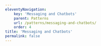 ```yaml
---
eleventyNavigation:
    key: 'Messaging and Chatbots'
    parent: Patterns
    url: /patterns/messaging-and-chatbots/
    order: 4
title: 'Messaging and Chatbots'
permalink: false
---
```

